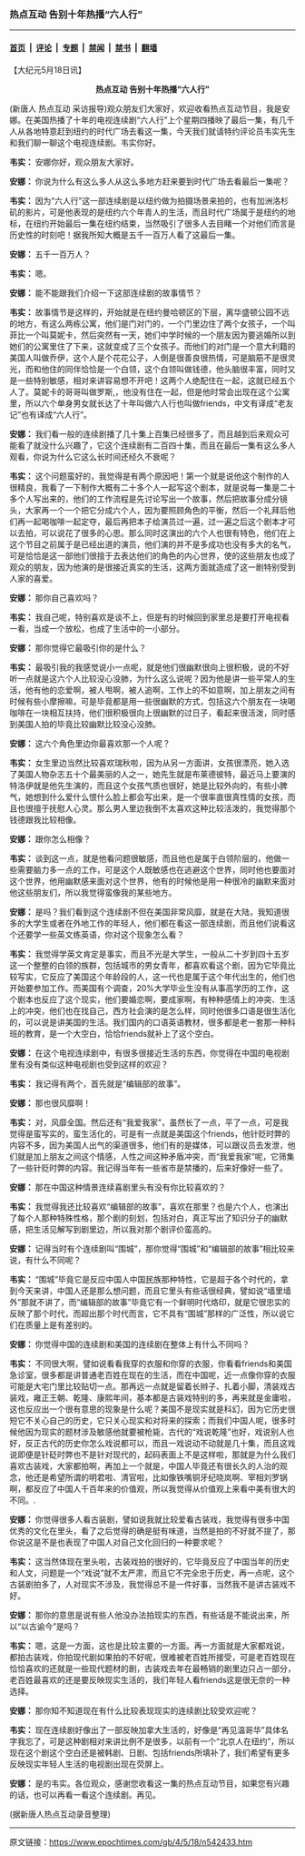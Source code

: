 ### 热点互动  告别十年热播“六人行”

---

#### [首页](../../../..?n542433) &nbsp;|&nbsp; [评论](../../../../../epoch-comment?n542433) &nbsp;|&nbsp; [专题](../../../../../epoch-special?n542433) &nbsp;|&nbsp; [禁闻](../../../../../epoch-news?n542433) &nbsp;|&nbsp; [禁书](../../../../../books?n542433) &nbsp;|&nbsp; [翻墙](https://github.com/gfw-breaker/nogfw/blob/master/README.md?n542433)


<div class="post_content" id="artbody" itemprop="articleBody">
 <!-- article content begin -->
 <p>
  【大纪元5月18日讯】
 </p>
 <p>
  <b>
   <center>
    <ok href="https://www.epochtimes.com/gb/tag/%E7%83%AD%E7%82%B9%E4%BA%92%E5%8A%A8.html">
     热点互动
    </ok>
    告别十年热播“六人行”
   </center>
  </b>
 </p>
 <p>
  (新唐人
  <ok href="https://www.epochtimes.com/gb/tag/%E7%83%AD%E7%82%B9%E4%BA%92%E5%8A%A8.html">
   热点互动
  </ok>
  采访报导)观众朋友们大家好，欢迎收看热点互动节目，我是安娜。在美国热播了十年的电视连续剧“六人行”上个星期四播映了最后一集，有几千人从各地特意赶到纽约的时代广场去看这一集，今天我们就请特约评论员韦实先生和我们聊一聊这个电视连续剧。韦实你好。
 </p>
 <p>
  <b>
   韦实：
  </b>
  安娜你好，观众朋友大家好。
 </p>
 <p>
  <b>
   安娜：
  </b>
  你说为什么有这么多人从这么多地方赶来要到时代广场去看最后一集呢？
 </p>
 <p>
  <b>
   韦实：
  </b>
  因为“六人行”这一部连续剧是以纽约做为拍摄场景来拍的，也有加洲洛杉矶的影片，可是他表现的是纽约六个年青人的生活，而且时代广场属于是纽约的地标，在纽约开始最后一集在纽约结束，当然吸引了很多人去目睹一个对他们而言是历史性的时刻吧！据我所知大概是五千一百万人看了这最后一集。
 </p>
 <p>
  <b>
   安娜：
  </b>
  五千一百万人？
 </p>
 <p>
  <b>
   韦实：
  </b>
  嗯。
 </p>
 <p>
  <b>
   安娜：
  </b>
  能不能跟我们介绍一下这部连续剧的故事情节？
 </p>
 <p>
  <b>
   韦实：
  </b>
  故事情节是这样的，开始就是在纽约曼哈顿区的下层，离华盛顿公园不远的地方，有这么两栋公寓，他们是门对门的，一个门里边住了两个女孩子，一个叫菲比一个叫莫妮卡，然后突然有一天，她们中学时候的一个朋友因为要逃婚所以到她们的公寓里住了下来，这就变成了三个女孩子。而他们的对门是一个意大利籍的美国人叫做乔伊，这个人是个花花公子，人倒是很善良很热情，可是脑筋不是很灵光，而和他住的同伴恰恰是一个白领，这个白领叫做钱德，他头脑很丰富，同时又是一些特别敏感，相对来讲容易想不开吧！这两个人绝配住在一起，这就已经五个人了。莫妮卡的哥哥叫做罗斯,，他没有住在一起，但是他时常会出现在这个公寓里，所以六个单身男女就长达了十年叫做六人行也叫做friends，中文有译成“老友记”也有译成“六人行”。
 </p>
 <p>
  <b>
   安娜：
  </b>
  我们看一般的连续剧播了几十集上百集已经很多了，而且越到后来观众可能看了就没什么兴趣了，它这个连续剧有二百四十集，而且在最后一集有这么多人观看，你说为什么它这么长时间还经久不衰呢？
 </p>
 <p>
  <b>
   韦实：
  </b>
  这个问题蛮好的，我觉得是有两个原因吧！第一个就是说他这个制作的人很精良，我看了一下制作大概有二十多个人一起写这个剧本，就是说每一集是二十多个人写出来的，他们的工作流程是先讨论写出一个故事，然后把故事分成分镜头，大家再一个一个把它分成六个人，因为要照顾角色的平衡，然后一个礼拜后他们再一起喝咖啡一起定夺，最后再把本子给演员过一遍，过一遍之后这个剧本才可以去拍，可以说花了很多的心思。那么同时这演出的六个人也很有特色，他们在上这个节目之前属于是已经出道的演员，他们演的并不是多成功也没有多大的名气，可是恰恰是这一部他们很擅于去表达他们的角色的内心世界，使的这些朋友也成了观众的朋友，因为他演的是很接近真实的生活，这两方面就造成了这一剧特别受到人家的喜爱。
 </p>
 <p>
  <b>
   安娜：
  </b>
  那你自己喜欢吗？
 </p>
 <p>
  <b>
   韦实：
  </b>
  我自己呢，特别喜欢是谈不上，但是有的时候回到家里总是要打开电视看一看，当成一个放松，也成了生活中的一小部分。
 </p>
 <p>
  <b>
   安娜：
  </b>
  那你觉得它最吸引你的是什么？
 </p>
 <p>
  <b>
   韦实：
  </b>
  最吸引我的我感觉说小一点呢，就是他们很幽默很向上很积极，说的不好听一点就是这六个人比较没心没肺，为什么这么说呢？因为他是讲一些平常人的生活，他有他的恋爱啊，被人甩啊，被人追啊，工作上的不如意啊，加上朋友之间有时候有些小摩擦嘛，可是毕竟都是用一些很幽默的方式，包括这六个朋友在一块喝咖啡在一块相互扶持，他们很积极很向上很幽默的过日子，看起来很活泼，同时感到美国人拍的毕竟比较幽默比较没心没肺。
 </p>
 <p>
  <b>
   安娜：
  </b>
  这六个角色里边你最喜欢那一个人呢？
 </p>
 <p>
  <b>
   韦实：
  </b>
  女生里边当然比较喜欢瑞秋啦，因为从另一方面讲，女孩很漂亮，她入选了美国人物杂志五十个最美丽的人之一，她先生就是布莱德彼特，最近马上要演的特洛伊就是他先生演的，而且这个女孩气质也很好，她是比较外向的，有些小脾气，她想到什么爱什么恨什么脸上都会写出来，是一个很率直很真性情的女孩，而且也很擅于抚慰人心灵。那么男人里边我倒不太喜欢这种比较活泼的，我觉得那个钱德跟我比较相像。
 </p>
 <p>
  <b>
   安娜：
  </b>
  跟你怎么相像？
 </p>
 <p>
  <b>
   韦实：
  </b>
  谈到这一点，就是他看问题很敏感，而且他也是属于白领阶层的，他做一些需要脑力多一点的工作，可是这个人既敏感也在逃避这个世界，同时他也要面对这个世界，他用幽默感来面对这个世界，他有的时候他是用一种很冷的幽默来面对他这些朋友们，所以我觉得蛮像我的某些地方。
 </p>
 <p>
  <b>
   安娜：
  </b>
  是吗？我们看到这个连续剧不但在美国非常风靡，就是在大陆，我知道很多的大学生或者在外地工作的年轻人，他们都在看这一部连续剧，而且他们说看这个还要学一些英文练英语，你对这个现象怎么看？
 </p>
 <p>
  <b>
   韦实：
  </b>
  我觉得学英文肯定是事实，而且不光是大学生，一般从二十岁到四十五岁这一个整整的白领的族群，包括城市的男女青年，都喜欢看这个剧，因为它毕竟比较写实，它反应了美国这个年龄段的人，这一代也是属于这个年代出生的，他们也开始要参加工作。而美国有个调查，20%大学毕业生没有从事高学历的工作，这个剧本也反应了这个现实，他们要婚恋啊，要成家啊，有种种感情上的冲突、生活上的冲突，他们也在找自己，西方社会演的是怎么样，同时他很多口语是很生活化的，可以说是讲美国的生活。我们国内的口语英语教材，很多都是老一套那一种科班的教育，是一个大空白，恰恰friends就补上了这个空白。
 </p>
 <p>
  <b>
   安娜：
  </b>
  在这个电视连续剧中，有很多很接近生活的东西，你觉得在中国的电视剧里有没有类似这种电视剧也受到这样的欢迎？
 </p>
 <p>
  <b>
   韦实：
  </b>
  我记得有两个，首先就是“编辑部的故事”。
 </p>
 <p>
  <b>
   安娜：
  </b>
  那也很风靡啊！
 </p>
 <p>
  <b>
   韦实：
  </b>
  对，风靡全国。然后还有“我爱我家”，虽然长了一点，平了一点，可是我觉得是蛮写实的，蛮生活化的，可是有一点就是美国这个friends，他针贬时弊的内容不多，因为美国人出气的渠道很多，他们有的是媒体，可以跟议员去发泄，他们就是加上朋友之间这个情感，人性之间这种矛盾冲突，而“我爱我家”呢，它筛集了一些针贬时弊的内容。我记得当年有一些省市是禁播的，后来好像好一些了。
 </p>
 <p>
  <b>
   安娜：
  </b>
  那在中国这种情景连续喜剧里头有没有你比较喜欢的？
 </p>
 <p>
  <b>
   韦实：
  </b>
  我觉得我还比较喜欢“编辑部的故事”，喜欢在那里？也是六个人，也演出了每个人那种特殊性格，那个剧的刻划，包括对白，真正写出了知识分子的幽默感，把生活见解写到剧里边，所以我对那个剧评价蛮高的。
 </p>
 <p>
  <b>
   安娜：
  </b>
  记得当时有个连续剧叫“围城”，那你觉得“围城”和“编辑部的故事”相比较来说，有什么不同呢？
 </p>
 <p>
  <b>
   韦实：
  </b>
  “围城”毕竟它是反应中国人中国民族那种特性，它是超于各个时代的，拿到今天来讲，中国人还是那么想问题，而且它里头有些话很经典，譬如说“墙里墙外”那就不讲了，而“编辑部的故事”毕竟它有一个鲜明时代烙印，就是它很忠实的反映了那个时代，而超出那个时代而言，它不具有“围城”那样的广泛性，所以说它们在质量上是有差别的。
 </p>
 <p>
  <b>
   安娜：
  </b>
  你觉得中国的连续剧和美国的连续剧在整体上有什么不同吗？
 </p>
 <p>
  <b>
   韦实：
  </b>
  不同很大啊，譬如说看看我穿的衣服和你穿的衣服，你看看friends和美国急诊室，很多都是讲普通老百姓在现在的生活，而在中国呢，近一点像你穿的衣服可能是大宅门里比较贴切一点。那再远一点就是留着长辫子、扎着小脚，清装戏古装戏，雍正王朝、乾隆、康熙年间，基本都是古装戏特别的多，再来就是金庸啦，这也反应出一个很有意思的现象是什么呢？美国不是现实就是科幻，因为它历史很短它不关心自己的历史，它只关心现实和对将来的探索；而我们中国人呢，很多时候他因为现实的题材涉及敏感他就要被枪毙，古代的“戏说乾隆”也好，戏说别人也好，反正古代的历史你怎么戏说都可以，而且一戏说动不动就是几十集，而且这戏说即便是针砭时弊也不是针对现代的，起码表面上不是这样啦，那就是为什么我们喜欢古装戏，大家都拍啊，再加上一个就是，中国人毕竟还有很长久的人治的观念，他还是希望所谓的明君啦、清官啦，比如像铁嘴铜牙纪晓岚啊、宰相刘罗锅啊，都反应了中国人千百年来的价值观，所以我觉得从价值观上来看中美有很大的不同。.
 </p>
 <p>
  <b>
   安娜：
  </b>
  你觉得很多人看古装剧，譬如说我就比较爱看古装戏，我觉得有很多中国优秀的文化在里头，看了之后觉得的确是挺有味道，当然是拍的不好就不提了，那你说这是不是也表现了中国人对自己文化回归的一种要求呢？
 </p>
 <p>
  <b>
   韦实：
  </b>
  这当然体现在里头啦，古装戏拍的很好的，它毕竟反应了中国当年的历史和人文，问题是一个“戏说”就不太严肃，而且它不完全忠于历史，再一点呢，这个古装剧拍多了，人对现实不涉及，我觉得总不是一件好事，当然我不是讲古装戏不好。
 </p>
 <p>
  <b>
   安娜：
  </b>
  那你的意思是说有些人他没办法拍现实的东西，有些话是不能说出来，所以“以古谕今”是吗？
 </p>
 <p>
  <b>
   韦实：
  </b>
  嗯，这是一方面，这也是比较主要的一方面。再一方面就是大家都戏说，都拍古装戏，你拍现代剧如果拍的不好呢，很难被老百姓所接受，可是老百姓现在恰恰喜欢的还就是一些现代题材的剧，古装戏去年在最畅销的剧里边只占一部分，老百姓最喜欢的还是要反映现实生活的，我们年轻人看friends这是很无奈的一种选择。
 </p>
 <p>
  <b>
   安娜：
  </b>
  那你知不知道现在有什么比较表现现实的连续剧比较受欢迎呢？
 </p>
 <p>
  <b>
   韦实：
  </b>
  现在连续剧好像出了一部反映加拿大生活的，好像是“再见温哥华”具体名字我忘了，可是这种剧相对来讲比例不是很多，以前有一个“北京人在纽约”，所以现在这个剧这个空白还是被韩剧、日剧、包括friends所填补了，我们希望有更多反映现实年轻人生活的电视剧出现在荧屏上。
 </p>
 <p>
  <b>
   安娜：
  </b>
  是的韦实。各位观众，感谢您收看这一集的热点互动节目，如果您有兴趣的话，也可以再看一看这个连续剧。再见。
 </p>
 <p>
  (据新唐人热点互动录音整理)
  <font color="#ffffff">
   (http://www.dajiyuan.com)
  </font>
 </p>
 <!-- article content end -->
 <div id="below_article_ad">
 </div>
</div>


---

原文链接：https://www.epochtimes.com/gb/4/5/18/n542433.htm